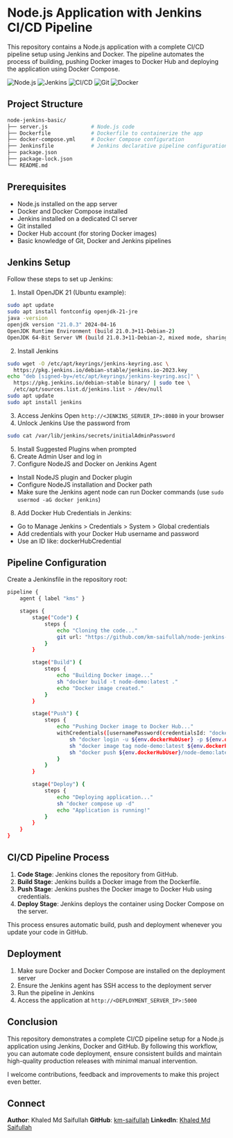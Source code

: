 # Node.js Application with Jenkins CI/CD Pipeline

This repository contains a Node.js application with a complete CI/CD pipeline setup using Jenkins and Docker. The pipeline automates the process of building, pushing Docker images to Docker Hub and deploying the application using Docker Compose.

![Node.js](https://img.shields.io/badge/Node.js-green?logo=node.js&logoColor=white)
![Jenkins](https://img.shields.io/badge/Jenkins-blue?logo=jenkins&logoColor=white)
![CI/CD](https://img.shields.io/badge/CI/CD-orange?logo=github-actions&logoColor=white)
![Git](https://img.shields.io/badge/Git-red?logo=git&logoColor=white)
![Docker](https://img.shields.io/badge/Docker-blue?logo=docker&logoColor=white)

## Project Structure

```bash
node-jenkins-basic/
├── server.js              # Node.js code
├── Dockerfile             # Dockerfile to containerize the app
├── docker-compose.yml     # Docker Compose configuration
├── Jenkinsfile            # Jenkins declarative pipeline configuration
├── package.json
├── package-lock.json
└── README.md
```

## Prerequisites

- Node.js installed on the app server
- Docker and Docker Compose installed
- Jenkins installed on a dedicated CI server
- Git installed
- Docker Hub account (for storing Docker images)
- Basic knowledge of Git, Docker and Jenkins pipelines

## Jenkins Setup

Follow these steps to set up Jenkins:

1. Install OpenJDK 21 (Ubuntu example):

```bash
sudo apt update
sudo apt install fontconfig openjdk-21-jre
java -version
openjdk version "21.0.3" 2024-04-16
OpenJDK Runtime Environment (build 21.0.3+11-Debian-2)
OpenJDK 64-Bit Server VM (build 21.0.3+11-Debian-2, mixed mode, sharing)
```

2. Install Jenkins

```bash
sudo wget -O /etc/apt/keyrings/jenkins-keyring.asc \
  https://pkg.jenkins.io/debian-stable/jenkins.io-2023.key
echo "deb [signed-by=/etc/apt/keyrings/jenkins-keyring.asc]" \
  https://pkg.jenkins.io/debian-stable binary/ | sudo tee \
  /etc/apt/sources.list.d/jenkins.list > /dev/null
sudo apt update
sudo apt install jenkins
```

3. Access Jenkins
   Open `http://<JENKINS_SERVER_IP>:8080` in your browser
4. Unlock Jenkins
   Use the password from

```bash
sudo cat /var/lib/jenkins/secrets/initialAdminPassword
```

5. Install Suggested Plugins when prompted
6. Create Admin User and log in
7. Configure NodeJS and Docker on Jenkins Agent

- Install NodeJS plugin and Docker plugin
- Configure NodeJS installation and Docker path
- Make sure the Jenkins agent node can run Docker commands (use `sudo usermod -aG docker jenkins`)

8. Add Docker Hub Credentials in Jenkins:

- Go to Manage Jenkins > Credentials > System > Global credentials
- Add credentials with your Docker Hub username and password
- Use an ID like: dockerHubCredential

## Pipeline Configuration

Create a Jenkinsfile in the repository root:

```bash
pipeline {
    agent { label "kms" }

    stages {
        stage("Code") {
            steps {
                echo "Cloning the code..."
                git url: "https://github.com/km-saifullah/node-jenkins-basic.git", branch: "main"
            }
        }

        stage("Build") {
            steps {
                echo "Building Docker image..."
                sh "docker build -t node-demo:latest ."
                echo "Docker image created."
            }
        }

        stage("Push") {
            steps {
                echo "Pushing Docker image to Docker Hub..."
                withCredentials([usernamePassword(credentialsId: "dockerHubCredential", usernameVariable: "dockerHubUser", passwordVariable: "dockerHubPass")]) {
                    sh "docker login -u ${env.dockerHubUser} -p ${env.dockerHubPass}"
                    sh "docker image tag node-demo:latest ${env.dockerHubUser}/node-demo:latest"
                    sh "docker push ${env.dockerHubUser}/node-demo:latest"
                }
            }
        }

        stage("Deploy") {
            steps {
                echo "Deploying application..."
                sh "docker compose up -d"
                echo "Application is running!"
            }
        }
    }
}
```

## CI/CD Pipeline Process

1. **Code Stage**: Jenkins clones the repository from GitHub.
2. **Build Stage**: Jenkins builds a Docker image from the Dockerfile.
3. **Push Stage**: Jenkins pushes the Docker image to Docker Hub using credentials.
4. **Deploy Stage**: Jenkins deploys the container using Docker Compose on the server.

This process ensures automatic build, push and deployment whenever you update your code in GitHub.

## Deployment

1. Make sure Docker and Docker Compose are installed on the deployment server
2. Ensure the Jenkins agent has SSH access to the deployment server
3. Run the pipeline in Jenkins
4. Access the application at `http://<DEPLOYMENT_SERVER_IP>:5000`

## Conclusion

This repository demonstrates a complete CI/CD pipeline setup for a Node.js application using Jenkins, Docker and GitHub. By following this workflow, you can automate code deployment, ensure consistent builds and maintain high-quality production releases with minimal manual intervention.

I welcome contributions, feedback and improvements to make this project even better.

## Connect

**Author**: Khaled Md Saifullah
**GitHub**: [km-saifullah](https://github.com/km-saifullah)
**LinkedIn**: [Khaled Md Saifullah](https://linkedin.com/in/kmsaifullah)
